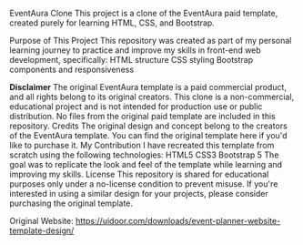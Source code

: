 EventAura Clone
This project is a clone of the EventAura paid template, created purely for learning HTML, CSS, and Bootstrap.

Purpose of This Project
This repository was created as part of my personal learning journey to practice and improve my skills in front-end web development, specifically:
HTML structure
CSS styling
Bootstrap components and responsiveness

****************************************************************Disclaimer****************************************************************
The original EventAura template is a paid commercial product, and all rights belong to its original creators.
This clone is a non-commercial, educational project and is not intended for production use or public distribution.
No files from the original paid template are included in this repository.
Credits
The original design and concept belong to the creators of the EventAura template.
You can find the original template here if you'd like to purchase it.
My Contribution
I have recreated this template from scratch using the following technologies:
HTML5
CSS3
Bootstrap 5
The goal was to replicate the look and feel of the template while learning and improving my skills.
License
This repository is shared for educational purposes only under a no-license condition to prevent misuse.
If you're interested in using a similar design for your projects, please consider purchasing the original template.

Original Website:
https://uidoor.com/downloads/event-planner-website-template-design/

